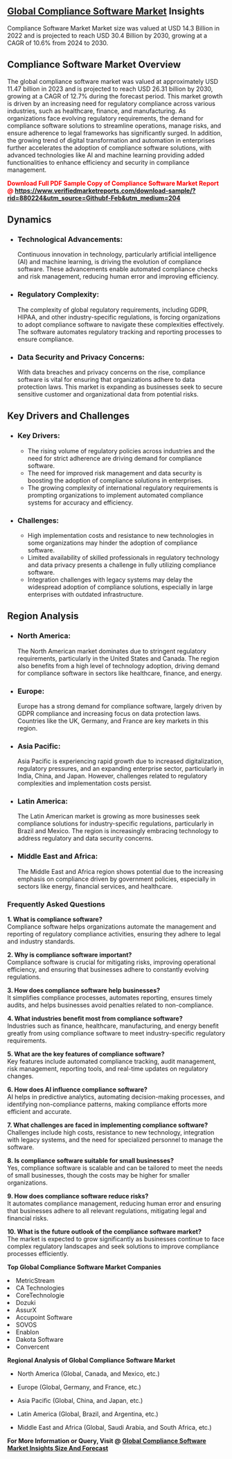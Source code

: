 <h2><a href="https://www.verifiedmarketreports.com/download-sample/?rid=880224&amp;utm_source=Githubf&amp;utm_medium=204" target="_blank">Global Compliance Software Market</a> Insights</h2><p>Compliance Software Market Market size was valued at USD 14.3 Billion in 2022 and is projected to reach USD 30.4 Billion by 2030, growing at a CAGR of 10.6% from 2024 to 2030.</p><p> <h2>Compliance Software Market Overview</h2> <p>The global compliance software market was valued at approximately USD 11.47 billion in 2023 and is projected to reach USD 26.31 billion by 2030, growing at a CAGR of 12.7% during the forecast period. This market growth is driven by an increasing need for regulatory compliance across various industries, such as healthcare, finance, and manufacturing. As organizations face evolving regulatory requirements, the demand for compliance software solutions to streamline operations, manage risks, and ensure adherence to legal frameworks has significantly surged. In addition, the growing trend of digital transformation and automation in enterprises further accelerates the adoption of compliance software solutions, with advanced technologies like AI and machine learning providing added functionalities to enhance efficiency and security in compliance management.</p> <p><strong><p><span class=""><span style="color: #ff0000;"><strong>Download Full PDF Sample Copy of Compliance Software Market Report</strong> @ </span><a href="https://www.verifiedmarketreports.com/download-sample/?rid=880224&amp;utm_source=Githubf-Feb&amp;utm_medium=204" target="_blank">https://www.verifiedmarketreports.com/download-sample/?rid=880224&amp;utm_source=Githubf-Feb&amp;utm_medium=204</a></span></p></strong></p> <h2>Dynamics</h2> <ul> <li><h3>Technological Advancements:</h3> Continuous innovation in technology, particularly artificial intelligence (AI) and machine learning, is driving the evolution of compliance software. These advancements enable automated compliance checks and risk management, reducing human error and improving efficiency.</li> <li><h3>Regulatory Complexity:</h3> The complexity of global regulatory requirements, including GDPR, HIPAA, and other industry-specific regulations, is forcing organizations to adopt compliance software to navigate these complexities effectively. The software automates regulatory tracking and reporting processes to ensure compliance.</li> <li><h3>Data Security and Privacy Concerns:</h3> With data breaches and privacy concerns on the rise, compliance software is vital for ensuring that organizations adhere to data protection laws. This market is expanding as businesses seek to secure sensitive customer and organizational data from potential risks.</li> </ul> <h2>Key Drivers and Challenges</h2> <ul> <li><h3>Key Drivers:</h3> <ul> <li>The rising volume of regulatory policies across industries and the need for strict adherence are driving demand for compliance software.</li> <li>The need for improved risk management and data security is boosting the adoption of compliance solutions in enterprises.</li> <li>The growing complexity of international regulatory requirements is prompting organizations to implement automated compliance systems for accuracy and efficiency.</li> </ul> </li> <li><h3>Challenges:</h3> <ul> <li>High implementation costs and resistance to new technologies in some organizations may hinder the adoption of compliance software.</li> <li>Limited availability of skilled professionals in regulatory technology and data privacy presents a challenge in fully utilizing compliance software.</li> <li>Integration challenges with legacy systems may delay the widespread adoption of compliance solutions, especially in large enterprises with outdated infrastructure.</li> </ul> </li> </ul> <h2>Region Analysis</h2> <ul> <li><h3>North America:</h3> The North American market dominates due to stringent regulatory requirements, particularly in the United States and Canada. The region also benefits from a high level of technology adoption, driving demand for compliance software in sectors like healthcare, finance, and energy.</li> <li><h3>Europe:</h3> Europe has a strong demand for compliance software, largely driven by GDPR compliance and increasing focus on data protection laws. Countries like the UK, Germany, and France are key markets in this region.</li> <li><h3>Asia Pacific:</h3> Asia Pacific is experiencing rapid growth due to increased digitalization, regulatory pressures, and an expanding enterprise sector, particularly in India, China, and Japan. However, challenges related to regulatory complexities and implementation costs persist.</li> <li><h3>Latin America:</h3> The Latin American market is growing as more businesses seek compliance solutions for industry-specific regulations, particularly in Brazil and Mexico. The region is increasingly embracing technology to address regulatory and data security concerns.</li> <li><h3>Middle East and Africa:</h3> The Middle East and Africa region shows potential due to the increasing emphasis on compliance driven by government policies, especially in sectors like energy, financial services, and healthcare.</li> </ul> <h3>Frequently Asked Questions</h3> <p><strong>1. What is compliance software?</strong><br> Compliance software helps organizations automate the management and reporting of regulatory compliance activities, ensuring they adhere to legal and industry standards.</p> <p><strong>2. Why is compliance software important?</strong><br> Compliance software is crucial for mitigating risks, improving operational efficiency, and ensuring that businesses adhere to constantly evolving regulations.</p> <p><strong>3. How does compliance software help businesses?</strong><br> It simplifies compliance processes, automates reporting, ensures timely audits, and helps businesses avoid penalties related to non-compliance.</p> <p><strong>4. What industries benefit most from compliance software?</strong><br> Industries such as finance, healthcare, manufacturing, and energy benefit greatly from using compliance software to meet industry-specific regulatory requirements.</p> <p><strong>5. What are the key features of compliance software?</strong><br> Key features include automated compliance tracking, audit management, risk management, reporting tools, and real-time updates on regulatory changes.</p> <p><strong>6. How does AI influence compliance software?</strong><br> AI helps in predictive analytics, automating decision-making processes, and identifying non-compliance patterns, making compliance efforts more efficient and accurate.</p> <p><strong>7. What challenges are faced in implementing compliance software?</strong><br> Challenges include high costs, resistance to new technology, integration with legacy systems, and the need for specialized personnel to manage the software.</p> <p><strong>8. Is compliance software suitable for small businesses?</strong><br> Yes, compliance software is scalable and can be tailored to meet the needs of small businesses, though the costs may be higher for smaller organizations.</p> <p><strong>9. How does compliance software reduce risks?</strong><br> It automates compliance management, reducing human error and ensuring that businesses adhere to all relevant regulations, mitigating legal and financial risks.</p> <p><strong>10. What is the future outlook of the compliance software market?</strong><br> The market is expected to grow significantly as businesses continue to face complex regulatory landscapes and seek solutions to improve compliance processes efficiently.</p> </p><p><strong>Top Global Compliance Software Market Companies</strong></p><div data-test-id=""><p><li>MetricStream</li><li> CA Technologies</li><li> CoreTechnologie</li><li> Dozuki</li><li> AssurX</li><li> Accupoint Software</li><li> SOVOS</li><li> Enablon</li><li> Dakota Software</li><li> Convercent</li></p><div><strong>Regional Analysis of&nbsp;Global Compliance Software Market</strong></div><ul><li dir="ltr"><p dir="ltr">North America&nbsp;(Global, Canada, and Mexico, etc.)</p></li><li dir="ltr"><p dir="ltr">Europe (Global, Germany, and France, etc.)</p></li><li dir="ltr"><p dir="ltr">Asia Pacific&nbsp;(Global, China, and Japan, etc.)</p></li><li dir="ltr"><p dir="ltr">Latin America&nbsp;(Global, Brazil, and Argentina, etc.)</p></li><li dir="ltr">Middle East and Africa&nbsp;(Global, Saudi Arabia, and South Africa, etc.)</li></ul><p><strong>For More Information or Query, Visit @&nbsp;</strong><strong><a href="https://www.verifiedmarketreports.com/product/compliance-software-market/?utm_source=Githubf&amp;utm_medium=204" target="_blank">Global Compliance Software Market Insights Size And Forecast</a></strong></p></div>

